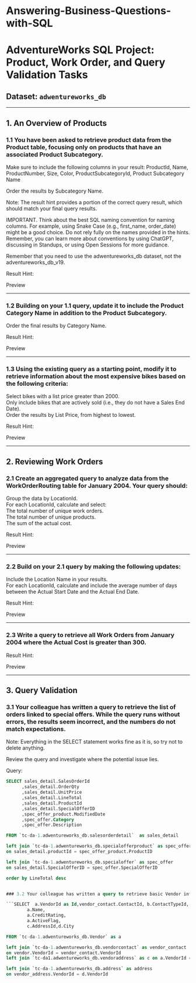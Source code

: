 # Answering-Business-Questions-with-SQL  
# AdventureWorks SQL Project: Product, Work Order, and Query Validation Tasks

## Dataset: `adwentureworks_db`

---

## 1. An Overview of Products

### 1.1 You have been asked to retrieve product data from the Product table, focusing only on products that have an associated Product Subcategory.

Make sure to include the following columns in your result: ProductId, Name, ProductNumber, Size, Color, ProductSubcategoryId, Product Subcategory Name

Order the results by Subcategory Name.

Note: The result hint provides a portion of the correct query result, which should match your final query results.

IMPORTANT. Think about the best SQL naming convention for naming columns. For example, using Snake Case (e.g., first_name, order_date) might be a good choice. Do not rely fully on the names provided in the hints. Remember, you can learn more about conventions by using ChatGPT, discussing in Standups, or using Open Sessions for more guidance.

Remember that you need to use the adwentureworks_db dataset, not the adventureworks_db_v19.

Result Hint:


Preview

---

### 1.2 Building on your 1.1 query, update it to include the Product Category Name in addition to the Product Subcategory.

Order the final results by Category Name.

Result Hint:


Preview

---

### 1.3 Using the existing query as a starting point, modify it to retrieve information about the most expensive bikes based on the following criteria:

Select bikes with a list price greater than 2000.  
Only include bikes that are actively sold (i.e., they do not have a Sales End Date).  
Order the results by List Price, from highest to lowest.

Result Hint:


Preview

---

## 2. Reviewing Work Orders

### 2.1 Create an aggregated query to analyze data from the WorkOrderRouting table for January 2004. Your query should:

Group the data by LocationId.  
For each LocationId, calculate and select:  
The total number of unique work orders.  
The total number of unique products.  
The sum of the actual cost.  

Result Hint:


Preview

---

### 2.2 Build on your 2.1 query by making the following updates:

Include the Location Name in your results.  
For each LocationId, calculate and include the average number of days between the Actual Start Date and the Actual End Date.  

Result Hint:


Preview

---

### 2.3 Write a query to retrieve all Work Orders from January 2004 where the Actual Cost is greater than 300.

Result Hint:


Preview

---

## 3. Query Validation

### 3.1 Your colleague has written a query to retrieve the list of orders linked to special offers. While the query runs without errors, the results seem incorrect, and the numbers do not match expectations.

Note: Everything in the SELECT statement works fine as it is, so try not to delete anything.

Review the query and investigate where the potential issue lies.

Query:

```sql
SELECT sales_detail.SalesOrderId
      ,sales_detail.OrderQty
      ,sales_detail.UnitPrice
      ,sales_detail.LineTotal
      ,sales_detail.ProductId
      ,sales_detail.SpecialOfferID
      ,spec_offer_product.ModifiedDate
      ,spec_offer.Category
      ,spec_offer.Description

FROM `tc-da-1.adwentureworks_db.salesorderdetail`  as sales_detail

left join `tc-da-1.adwentureworks_db.specialofferproduct` as spec_offer_product
on sales_detail.productId = spec_offer_product.ProductID

left join `tc-da-1.adwentureworks_db.specialoffer` as spec_offer
on sales_detail.SpecialOfferID = spec_offer.SpecialOfferID

order by LineTotal desc


### 3.2 Your colleague has written a query to retrieve basic Vendor information, but the query is not running correctly. Review the query to identify and fix any errors preventing it from running properly.Provide suggestions to improve its readability and make it easier to debug.

```SELECT  a.VendorId as Id,vendor_contact.ContactId, b.ContactTypeId,
        a.Name,
        a.CreditRating,
        a.ActiveFlag,
        c.AddressId,d.City

FROM `tc-da-1.adwentureworks_db.Vendor` as a

left join `tc-da-1.adwentureworks_db.vendorcontact` as vendor_contact
on vendor.VendorId = vendor_contact.VendorId
left join `tc-da1.adwentureworks_db.vendoraddress` as c on a.VendorId = c.VendorId

left join `tc-da-1.adwentureworks_db.address` as address
on vendor_address.VendorId = d.VendorId
